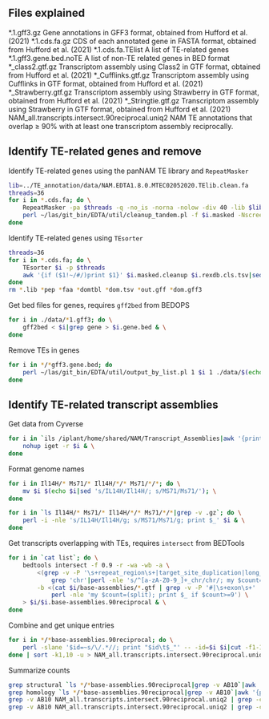 ## Files explained

*.1.gff3.gz	Gene annotations in GFF3 format, obtained from Hufford et al. (2021)
*.1.cds.fa.gz	CDS of each annotated gene in FASTA format, obtained from Hufford et al. (2021)
*.1.cds.fa.TElist	A list of TE-related genes
*.1.gff3.gene.bed.noTE	A list of non-TE related genes in BED format
*_class2.gtf.gz	Transcriptom assembly using Class2 in GTF format, obtained from Hufford et al. (2021)
*_Cufflinks.gtf.gz	Transcriptom assembly using Cufflinks in GTF format, obtained from Hufford et al. (2021)
*_Strawberry.gtf.gz	Transcriptom assembly using Strawberry in GTF format, obtained from Hufford et al. (2021)
*_Stringtie.gtf.gz	Transcriptom assembly using Strawberry in GTF format, obtained from Hufford et al. (2021)
NAM_all.transcripts.intersect.90reciprocal.uniq2	NAM TE annotations that overlap ≥ 90% with at least one transcriptom assembly reciprocally.


## Identify TE-related genes and remove

Identify TE-related genes using the panNAM TE library and `RepeatMasker`

```bash
lib=../TE_annotation/data/NAM.EDTA1.8.0.MTEC02052020.TElib.clean.fa
threads=36
for i in *.cds.fa; do \
	RepeatMasker -pa $threads -q -no_is -norna -nolow -div 40 -lib $lib -cutoff 225 -gff $i
	perl ~/las/git_bin/EDTA/util/cleanup_tandem.pl -f $i.masked -Nscreen 0 -nr 0.8 -trf 0 > $i.masked.cln & \
done
```


Identify TE-related genes using `TEsorter`

```bash
threads=36
for i in *.cds.fa; do \
	TEsorter $i -p $threads
	awk '{if ($1!~/#/)print $1}' $i.masked.cleanup $i.rexdb.cls.tsv|sed 's/_.*//'|sort -u > $i.TElist & \
done
rm *.lib *pep *faa *domtbl *dom.tsv *out.gff *dom.gff3
```


Get bed files for genes, requires `gff2bed` from BEDOPS

```bash
for i in ./data/*1.gff3; do \
	gff2bed < $i|grep gene > $i.gene.bed & \
done
```


Remove TEs in genes

```bash
for i in */*gff3.gene.bed; do 
	perl ~/las/git_bin/EDTA/util/output_by_list.pl 1 $i 1 ./data/$(echo $i|sed 's/\/.*//')*TElist -ex > $i.noTE & \
done
```


## Identify TE-related transcript assemblies

Get data from Cyverse

```bash
for i in `ils /iplant/home/shared/NAM/Transcript_Assemblies|awk '{print $2}'`; do \
	nohup iget -r $i & \
done
```


Format genome names

```bash
for i in Il14H/* Ms71/* Il14H/*/* Ms71/*/*; do \
	mv $i $(echo $i|sed 's/IL14H/Il14H/; s/MS71/Ms71/'); \
done

for i in `ls Il14H/* Ms71/* Il14H/*/* Ms71/*/*|grep -v .gz`; do \
	perl -i -nle 's/IL14H/Il14H/g; s/MS71/Ms71/g; print $_' $i & \
done
```


Get transcripts overlapping with TEs, requires `intersect` from BEDTools

```bash
for i in `cat list`; do \
	bedtools intersect -f 0.9 -r -wa -wb -a \
		<(grep -v -P '\s+repeat_region\s+|target_site_duplication|long_terminal_repeat' ../../TE_annotation/$i.*fasta.mod.EDTA.TEanno.gff3 | \
			grep 'chr'|perl -nle 's/^[a-zA-Z0-9_]+_chr/chr/; my $count=(split); print $_ if $count==9') \
		-b <(cat $i/base-assemblies/*.gtf | grep -v -P '#|\s+exon\s+' | awk -F"\t" '!seen[$1, $3, $4, $5]++' | \
			perl -nle 'my $count=(split); print $_ if $count>=9') \
	> $i/$i.base-assemblies.90reciprocal & \
done
```


Combine and get unique entries

```bash
for i in */*base-assemblies.90reciprocal; do \
	perl -slane '$id=~s/\/.*//; print "$id\t$_"' -- -id=$i $i|cut -f1-10,17; \
done | sort -k1,10 -u > NAM_all.transcripts.intersect.90reciprocal.uniq2 &
```


Summarize counts

```bash
grep structural `ls */*base-assemblies.90reciprocal|grep -v AB10`|awk '{print $11}'|sort|uniq -c
grep homology `ls */*base-assemblies.90reciprocal|grep -v AB10`|awk '{print $11}'|sort|uniq -c
grep -v AB10 NAM_all.transcripts.intersect.90reciprocal.uniq2 | grep -c structural
grep -v AB10 NAM_all.transcripts.intersect.90reciprocal.uniq2 | grep -c homology
```


